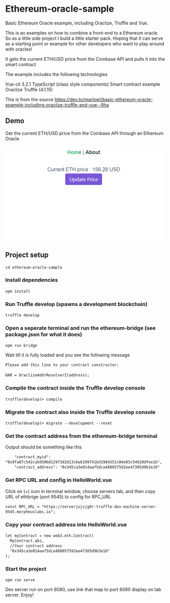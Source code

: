 # Ethereum-oracle-sample

Basic Ethereum Oracle example, including Oraclize, Truffle and Vue.

This is an examples on how to combine a front-end to a Ethereum oracle. So as a little side project I build a little starter pack. Hoping that it can serve as a starting point or example for other developers who want to play around with oracles!

It gets the current ETH/USD price from the Coinbase API and pulls it into the smart contract

The example includes the following technologies

Vue-cli 3.2.1
TypeScript (class style components)
Smart contract example
Oraclize
Truffle (4.1.15)


This is from the source https://dev.to/marlowl/basic-ethereum-oracle-example-including-oraclize-truffle-and-vue--9ha

## Demo
Get the current ETH/USD price from the Coinbase API through an Ethereum Oracle 

![](demo.gif)

## Project setup

```
cd ethereum-oracle-sample
```

### Install dependencies
```
npm install
```

### Run Truffle develop (spawns a development blockchain)
```
truffle develop
```

### Open a seperate terminal and run the ethereum-bridge (see package.json for what it does)
```
npm run bridge
```
Wait till it is fully loaded and you see the following message

```
Please add this line to your contract constructor:

OAR = OraclizeAddrResolverI(address);
```

### Compile the contract inside the Truffle develop console
```
truffle(develop)> compile
```
### Migrate the contract also inside the Truffle develop console
```
truffle(develop)> migrate --development --reset
```

### Get the contract address from the ethereum-bridge terminal
Output should be something like this
```
    "contract_myid": "0x9fa87c542cab950bd129f3d2d13cba6199741bd1984351c04e83c54620dfee1b",
    "contract_address": "0x345ca3e014aaf5dca488057592ee47305d9b3e10"
```
### Get RPC URL and config in HelloWorld.vue
Click on (+) icon in terminal window, choose servers tab, and then copy URL of ethbrige (port 9545) to config for RPC_URL

```
const RPC_URL = "https://serverjujzjg0r-truffle-dev-machine-server-9545.morpheuslabs.io";
```
### Copy your contract address into HelloWorld.vue
```
let myContract = new web3.eth.Contract(
  MyContract.abi,
  //Your contract address
  "0x345ca3e014aaf5dca488057592ee47305d9b3e10"
);
```

### Start the project
```
npm run serve
```
Dev server run on port 8080, use link that map to port 8080 display on tab server.
Enjoy!


